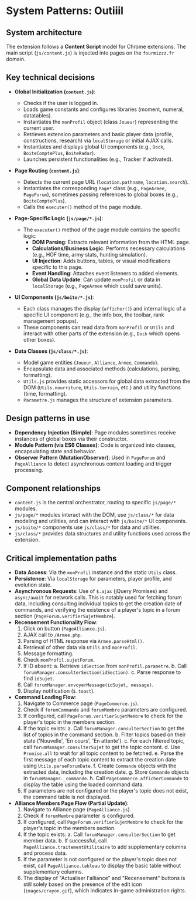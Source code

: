 # System Patterns: Outiiil

## System architecture
The extension follows a **Content Script** model for Chrome extensions. The main script (`js/content.js`) is injected into pages on the `fourmizzz.fr` domain.

## Key technical decisions
- **Global Initialization (`content.js`)**:
    *   Checks if the user is logged in.
    *   Loads game constants and configures libraries (moment, numeral, datatables).
    *   Instantiates the `monProfil` object (class `Joueur`) representing the current user.
    *   Retrieves extension parameters and basic player data (profile, constructions, research) via `localStorage` or initial AJAX calls.
    *   Instantiates and displays global UI components (e.g., `Dock`, `BoiteComptePlus`, `BoiteRadar`).
    *   Launches persistent functionalities (e.g., Tracker if activated).

- **Page Routing (`content.js`)**:
    *   Detects the current page URL (`location.pathname`, `location.search`).
    *   Instantiates the corresponding `Page*` class (e.g., `PageArmee`, `PageForum`), sometimes passing references to global boxes (e.g., `BoiteComptePlus`).
    *   Calls the `executer()` method of the page module.

- **Page-Specific Logic (`js/page/*.js`)**:
    *   The `executer()` method of the page module contains the specific logic:
        *   **DOM Parsing**: Extracts relevant information from the HTML page.
        *   **Calculations/Business Logic**: Performs necessary calculations (e.g., HOF time, army stats, hunting simulation).
        *   **UI Injection**: Adds buttons, tables, or visual modifications specific to this page.
        *   **Event Handling**: Attaches event listeners to added elements.
        *   **Global Data Update**: Can update `monProfil` or data in `localStorage` (e.g., `PageArmee` which could save units).

- **UI Components (`js/boite/*.js`)**:
    *   Each class manages the display (`afficher()`) and internal logic of a specific UI component (e.g., the info box, the toolbar, rank management popups).
    *   These components can read data from `monProfil` or `Utils` and interact with other parts of the extension (e.g., `Dock` which opens other boxes).

- **Data Classes (`js/class/*.js`)**:
    *   Model game entities (`Joueur`, `Alliance`, `Armee`, `Commande`).
    *   Encapsulate data and associated methods (calculations, parsing, formatting).
    *   `Utils.js` provides static accessors for global data extracted from the DOM (`Utils.nourriture`, `Utils.terrain`, etc.) and utility functions (time, formatting).
    *   `Parametre.js` manages the structure of extension parameters.

## Design patterns in use
- **Dependency Injection (Simple)**: Page modules sometimes receive instances of global boxes via their constructor.
- **Module Pattern (via ES6 Classes)**: Code is organized into classes, encapsulating state and behavior.
- **Observer Pattern (MutationObserver)**: Used in `PageForum` and `PageAlliance` to detect asynchronous content loading and trigger processing.

## Component relationships
- `content.js` is the central orchestrator, routing to specific `js/page/*` modules.
- `js/page/*` modules interact with the DOM, use `js/class/*` for data modeling and utilities, and can interact with `js/boite/*` UI components.
- `js/boite/*` components use `js/class/*` for data and utilities.
- `js/class/*` provides data structures and utility functions used across the extension.

## Critical implementation paths
- **Data Access**: Via the `monProfil` instance and the static `Utils` class.
- **Persistence**: Via `localStorage` for parameters, player profile, and evolution state.
- **Asynchronous Requests**: Use of `$.ajax` (jQuery Promises) and `async/await` for network calls. This is notably used for fetching forum data, including consulting individual topics to get the creation date of commands, and verifying the existence of a player's topic in a forum section (`PageForum.verifierSujetMembre`).
- **Recensement Functionality Flow**:
    1.  Click on button (`PageAlliance.js`).
    2.  AJAX call to `/Armee.php`.
    3.  Parsing of HTML response via `Armee.parseHtml()`.
    4.  Retrieval of other data via `Utils` and `monProfil`.
    5.  Message formatting.
    6.  Check `monProfil.sujetForum`.
    7.  If ID absent:
        a. Retrieve `idSection` from `monProfil.parametre`.
        b. Call `forumManager.consulterSection(idSection)`.
        c. Parse response to find `idSujet`.
    8.  Call `forumManager.envoyerMessage(idSujet, message)`.
    9.  Display notification (`$.toast`).
- **Command Loading Flow**:
    1.  Navigate to Commerce page (`PageCommerce.js`).
    2.  Check if `forumCommande` and `forumMembre` parameters are configured.
    3.  If configured, call `PageForum.verifierSujetMembre` to check for the player's topic in the members section.
    4.  If the topic exists:
        a. Call `forumManager.consulterSection` to get the list of topics in the command section.
        b. Filter topics based on their state ('Nouvelle', 'En cours', 'En attente').
        c. For each filtered topic, call `forumManager.consulterSujet` to get the topic content.
        d. Use `Promise.all` to wait for all topic content to be fetched.
        e. Parse the first message of each topic content to extract the creation date using `Utils.parseForumDate`.
        f. Create `Commande` objects with the extracted data, including the creation date.
        g. Store `Commande` objects in `forumManager._commande`.
        h. Call `PageCommerce.afficherCommande` to display the table using the loaded command data.
    5.  If parameters are not configured or the player's topic does not exist, the command table is not displayed.
- **Alliance Members Page Flow (Partial Update)**:
    1.  Navigate to Alliance page (`PageAlliance.js`).
    2.  Check if `forumMembre` parameter is configured.
    3.  If configured, call `PageForum.verifierSujetMembre` to check for the player's topic in the members section.
    4.  If the topic exists:
        a. Call `forumManager.consulterSection` to get member data.
        b. If successful, call `PageAlliance.traitementUtilitaire` to add supplementary columns and process data.
    5.  If the parameter is not configured or the player's topic does not exist, call `PageAlliance.tableau` to display the basic table without supplementary columns.
    6.  The display of "Actualiser l'alliance" and "Recensement" buttons is still solely based on the presence of the edit icon (`images/crayon.gif`), which indicates in-game administration rights.
